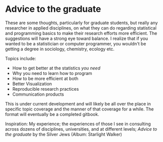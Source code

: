 # Advice to the graduate

These are some thoughts, particularly for graduate students, but really any researcher in applied disciplines, on what they can do regarding statistical and programming basics to make their research efforts more efficient. The suggestions will have a strong eye toward balance.  I realize that if you wanted to be a statistician or computer programmer, you wouldn't be getting a degree in sociology, chemistry, ecology etc.


Topics include:

- How to get better at the statistics *you need*
- Why you need to learn how to program
- How to be more efficient at both
- Better Visualization
- Reproducible research practices
- Communication products


This is under current development and will likely be all over the place in specific topic coverage and the manner of that coverage for a while. The format will eventually be a completed gitbook.


Inspiration: My experience; the experiences of those I see in consulting across dozens of disciplines, universities, and at different levels; *Advice to the graduate* by the Silver Jews (Album: Starlight Walker)